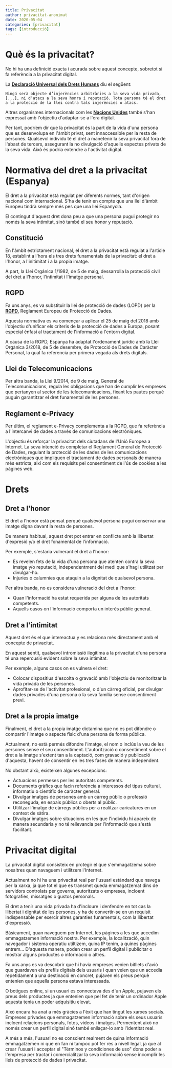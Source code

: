 ```yaml
---
title: Privacitat
author: privacitat-anonimat
date: 2020-05-04
categories: [privacitat]
tags: [introducció]
---
```


# Què és la privacitat?
No hi ha una definició exacta i acurada sobre aquest concepte, sobretot si fa referència a la privacitat digital.

La [**Declaració Universal dels Drets Humans**](https://dudh.es/tag/privacidad/) diu el següent:
```
Ningú serà objecte d’injerències arbitràries a la seva vida privada, [...], ni d’atacs a la seva honra i reputació. Tota persona té el dret a la protecció de la llei contra tals injerències o atacs.
```

Altres organismes internacionals com les [**Nacions Unides**](https://www.acnur.org/fileadmin/Documentos/BDL/2017/10904.pdf) també s'han expressat amb l'objectiu d'adaptar-se a l'era digital.

Per tant, podríem dir que la privacitat és la part de la vida d'una persona que es desenvolupa en l'àmbit privat, sent innaccessible per la resta de persones.
Qualsevol individu té el dret a manetenir la seva privacitat fora de l'abast de tercers, assegurant la no divulgació d'aquells espectes privats de la seva vida. Això és podria extendre a l'activitat digital.


# Normativa del dret a la privacitat (Espanya)
El dret a la privacitat està regulat per diferents normes, tant d'origen nacional com internacional. S'ha de tenir en compte que una llei d'àmbit Europeu tindrà sempre més pes que una llei Espanyola.

El contingut d'aquest dret dona peu a que una persona pugui protegir no només la seva intimitat, sinó també el seu honor y reputació.

## Constitució
En l'àmbit estrictament nacional, el dret a la privacitat està regulat a l'article 18, establint a l'hora els tres drets funamentals de la privacitat: el dret a l'honor, a l'initimitat i a la propia imatge.

A part, la Llei Orgánica 1/1982, de 5 de maig, dessarrolla la protecció civil del dret a l'honor, l'intimitat i l'imatge personal.

## RGPD
Fa uns anys, es va substituir la llei de protecció de dades (LOPD) per la [**RGPD**](https://protecciondatos-lopd.com/empresas/nueva-ley-proteccion-datos-2018/), Reglament Europeu de Protecció de Dades.

Aquesta normativa es va començar a aplicar el 25 de maig del 2018 amb l'objectiu d'unificar els criteris de la protecció de dades a Europa, posant especial ènfasi al tractament de l'informació a l'entorn digital.

A causa de la RGPD, Espanya ha adaptat l'ordenament jurídic amb la Llei Orgànica 3/2018, de 5 de desembre, de Protecció de Dades de Caràcter Personal, la qual fa referencia per primera vegada als drets digitals.

## Llei de Telecomunicacions

Per altra banda, la Llei 9/2014, de 9 de maig, General de Telecomunicacions, regula les obligacions que han de cumplir les empreses que pertanyen al sector de les telecomunicacions, fixant les pautes perquè puguin garantitzar el dret funamental de les persones.

## Reglament e-Privacy

Per últim, el reglament e-Privacy complementa a la RGPD, que fa referència a l'intercanvi de dades a través de comunicacions electròniques.

L'objectiu és reforçar la privacitat dels ciutadans de l'Unió Europea a Internet. La seva intenció és completar el Reglament General de Protecció de Dades, regulant la protecció de les dades de les comunicacions electròniques que impliquen el tractament de dades personals de manera més estricta, així com els requisits pel consentiment de l'ús de cookies a les pàgines web.


# Drets
## Dret a l'honor
El dret a l'honor està pensat perquè qualsevol persona pugui ocnservar una imatge digna davant la resta de persones.

De manera habitual, aquest dret pot entrar en conflicte amb la llibertat d'expresió y/o el dret fonamental de l'informació.

Per exemple, s'estaria vulnerant el dret a l'honor:
* Es revelen fets de la vida d'una persona que atenten contra la seva imatge y/o reputació, independentment del medi que s'hagi utilitzat per divulgar-ho.
* Injuries o calumnies que ataquin a la dignitat de qualsevol persona.

Per altra banda, no es considera vulneració del dret a l'honor:
* Quan l'informació ha estat requerida per alguna de les autoritats competents.
* Aquells casos on l'informació comporta un interés públic general.

## Dret a l'intimitat
Aquest dret és el que intereactua y es relaciona més directament amb el concepte de privacitat.

En aquest sentit, qualsevol intromissió ilegítima a la privacitat d'una persona té una repercusió evident sobre la seva intimitat.

Per exemple, alguns casos on es vulnera el dret:
* Colocar dispositius d'escolta o gravació amb l'objectiu de monitoritzar la vida privada de les persones.
* Aprofitar-se de l'activitat profesional, o d'un càrreg oficial, per divulgar dades privades d'una persona o la seva família sense consentiment previ.

## Dret a la propia imatge
Finalment, el dret a la propia imatge dictamina que no es pot difondre o compartir l'imatge o aspecte físic d'una persona de forma pública.

Actualment, no està permés difondre l'imatge, el nom o inclús la veu de les persones sense el seu consentiment. L'autorització o consentiment sobre el dret a la imatge s'extent tan a la captació, com gravació y publicació d'aquesta, havent de consentir en les tres fases de manera independent.

No obstant això, existeixen algunes excepcions:
* Actuacions permeses per les autoritats competents.
* Documents gràfics que facin referència a interessos del tipus cultural, informatiu o científic de caràcter general.
* Divulgar imatges de persones amb un càrreg públic o professió reconeguda, en espais públics o oberts al públic.
* Utilitzar l'imatge de càrregs públics per a realitzar caricatures en un context de sàtira.
* Divulgar imatges sobre situacions en les que l'individu hi apareix de manera secundaria y no té rellevancia per l'informació que s'està facilitant.


# Privacitat digital
La privacitat digital consisteix en protegir el que s'emmagatzema sobre nosaltres quan navaguem i utilitzem l'Internet. 

Actualment no hi ha una privacitat real per l'usuari estàndard que navega per la xarxa, ja que tot el que es transmet queda emmagatzemat dins de servidors controlats per governs, autoritzats o empreses, incloent fotografies, missatges o gustos personals.

El dret a tenir una vida privada ha d'incloure i denfendre en tot cas la llibertat i dignitat de les persones, y ha de convertir-se en un requisit indispensable per exercir altres garanties funamentals, com la llibertat d'expressió.

Bàsicament, quan naveguem per Internet, les pàgines a les que accedim emmagatzemen informació nostra. Per exemple, la localització, quin navegador i sistema operatiu utiltizem, quina IP tenim, a quines pàgines entrem... D'aquesta manera, poden crear un perfil digital i publicitar o mostrar alguns productes o informació o altres.

Fa uns anys es va descobrir que hi havia empreses venien bitllets d'avió que guardaven els prefils digitals dels usuaris i quan veien que un accedia repetidament a una destinació en concret, pujaven els preus perquè entenien que aquella persona estava interessada.

O botigues online, si un usuari es connectava des d'un Apple, pujaven els preus dels productes ja que entenien que pel fet de tenir un ordinador Apple aquesta tenia un poder adquisitiu elevat.

Això encara ha anat a més gràcies a l'èxit que han tingut les xarxes socials. Empreses privades que emmagatzemen informació sobre els seus usuaris incloent relacions personals, fotos, videos i imatges. Permentent això no només crear un perfil digital sinó també enllaçar-lo amb l'identitat real.

 A més a més, l'usuari no es conscient realment de quina informació emmagatzemen ni que en fan ni tampoc pot fer res a nivell legal, ja que al crear l'usuari i acceptar el "Términos y condiciones de uso" dona poder a l'empresa per tractar i comercialitzar la seva informació sense incomplir les lleis de protecció de dades i privacitat.